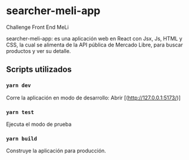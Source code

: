 # searcher-meli-app
Challenge Front End MeLi

searcher-meli-app: es una aplicación web en React con Jsx, Js, HTML y CSS, la cual se alimenta de la API pública de Mercado Libre, para buscar productos y ver su detalle.

## Scripts utilizados

### `yarn dev`

Corre la aplicación en modo de desarrollo: 
Abrir [(http://127.0.0.1:5173/)]

### `yarn test`

Ejecuta el modo de prueba

### `yarn build`

Construye la aplicación para producción.
